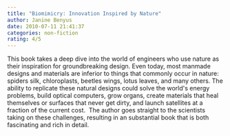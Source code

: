 ```yaml
---
title: "Biomimicry: Innovation Inspired by Nature"
author: Janine Benyus
date: 2010-07-11 21:41:37
categories: non-fiction
rating: 4/5
---
```


This book takes a deep dive into the world of engineers who use nature as their inspiration for groundbreaking design. Even today, most manmade designs and materials are inferior to things that commonly occur in nature: spiders silk, chloroplasts, beetles wings, lotus leaves, and many others. The ability to replicate these natural designs could solve the world's energy problems, build optical computers, grow organs, create materials that heal themselves or surfaces that never get dirty, and launch satellites at a fraction of the current cost.  The author goes straight to the scientists taking on these challenges, resulting in an substantial book that is both fascinating and rich in detail.
